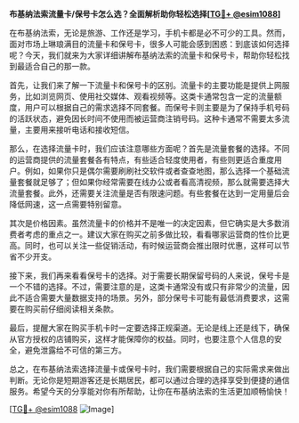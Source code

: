 **布基纳法索流量卡/保号卡怎么选？全面解析助你轻松选择[[TG💪+ @esim1088](https://t.me/s/esim1088)]**

在布基纳法索，无论是旅游、工作还是学习，手机卡都是必不可少的工具。然而，面对市场上琳琅满目的流量卡和保号卡，很多人可能会感到困惑：到底该如何选择呢？今天，我们就来为大家详细讲解布基纳法索的流量卡和保号卡，帮助你轻松找到最适合自己的那一款。

首先，让我们来了解一下流量卡和保号卡的区别。流量卡的主要功能是提供上网服务，比如浏览网页、使用社交媒体、观看视频等。这类卡通常包含一定的流量额度，用户可以根据自己的需求选择不同套餐。而保号卡则主要是为了保持手机号码的活跃状态，避免因长时间不使用而被运营商注销号码。这种卡通常不需要太多流量，主要用来接听电话和接收短信。

那么，在选择流量卡时，我们应该注意哪些方面呢？首先是流量套餐的选择。不同的运营商提供的流量套餐各有特点，有些适合轻度使用者，有些则更适合重度用户。例如，如果你只是偶尔需要刷刷社交软件或者查查地图，那么选择一个基础流量套餐就足够了；但如果你经常需要在线办公或者看高清视频，那么就需要选择大流量套餐。此外，还需要关注流量是否有限速问题。有些套餐在达到一定用量后会降低网速，这一点需要特别留意。

其次是价格因素。虽然流量卡的价格并不是唯一的决定因素，但它确实是大多数消费者考虑的重点之一。建议大家在购买之前多做比较，看看哪家运营商的性价比更高。同时，也可以关注一些促销活动，有时候运营商会推出限时优惠，这样可以节省不少开支。

接下来，我们再来看看保号卡的选择。对于需要长期保留号码的人来说，保号卡是一个不错的选择。不过，需要注意的是，这类卡通常没有或只有非常少的流量，因此不适合需要大量数据支持的场景。另外，部分保号卡可能有最低消费要求，这需要在购买前仔细阅读相关条款。

最后，提醒大家在购买手机卡时一定要选择正规渠道。无论是线上还是线下，确保从官方授权的店铺购买，这样才能保障你的权益。同时，也要注意个人信息的安全，避免泄露给不可信的第三方。

总之，在布基纳法索选择流量卡或保号卡时，我们需要根据自己的实际需求来做出判断。无论你是短期游客还是长期居民，都可以通过合理的选择享受到便捷的通信服务。希望今天的分享能对你有所帮助，让你在布基纳法索的生活更加顺畅愉快！

[[TG💪+ @esim1088](https://t.me/s/esim1088) ![Image](https://i.postimg.cc/4NQfJmqS/Snipaste-2025-05-13-00-14-12.png)]